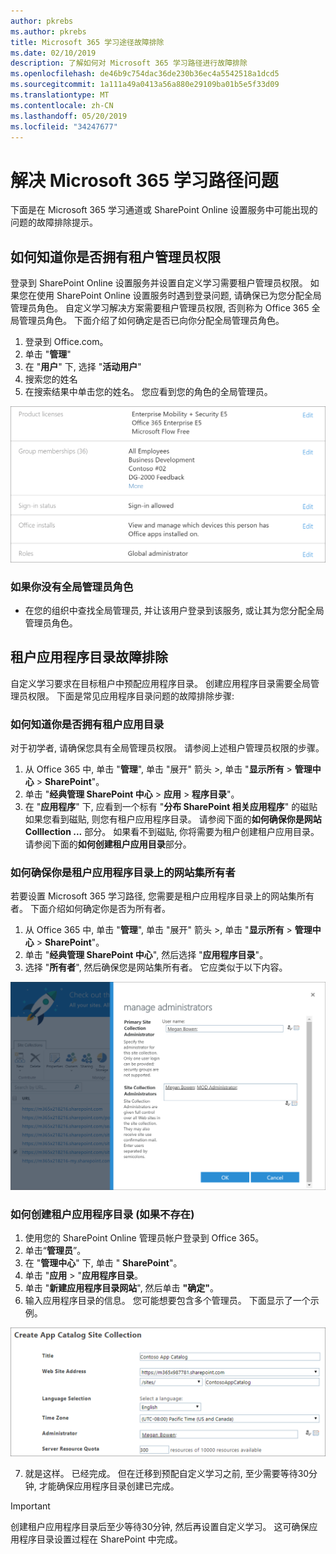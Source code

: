 ```yaml
---
author: pkrebs
ms.author: pkrebs
title: Microsoft 365 学习途径故障排除
ms.date: 02/10/2019
description: 了解如何对 Microsoft 365 学习路径进行故障排除
ms.openlocfilehash: de46b9c754dac36de230b36ec4a5542518a1dcd5
ms.sourcegitcommit: 1a111a49a0413a56a880e29109ba01b5e5f33d09
ms.translationtype: MT
ms.contentlocale: zh-CN
ms.lasthandoff: 05/20/2019
ms.locfileid: "34247677"
---
```

# <a name="troubleshoot-microsoft-365-learning-pathways"></a>解决 Microsoft 365 学习路径问题

下面是在 Microsoft 365 学习通道或 SharePoint Online 设置服务中可能出现的问题的故障排除提示。

## <a name="how-to-know-if-you-have-tenant-admin-permissions"></a>如何知道你是否拥有租户管理员权限

登录到 SharePoint Online 设置服务并设置自定义学习需要租户管理员权限。 如果您在使用 SharePoint Online 设置服务时遇到登录问题, 请确保已为您分配全局管理员角色。 自定义学习解决方案需要租户管理员权限, 否则称为 Office 365 全局管理员角色。 下面介绍了如何确定是否已向你分配全局管理员角色。

1.  登录到 Office.com。
2.  单击 "**管理**"
3.  在 "**用户**" 下, 选择 "**活动用户**"
4.  搜索您的姓名
5.  在搜索结果中单击您的姓名。 您应看到您的角色的全局管理员。

![cg-globaladminrole](media/cg-globaladminrole.png)

### <a name="if-you-dont-have-the-global-administrator-role"></a>如果你没有全局管理员角色
- 在您的组织中查找全局管理员, 并让该用户登录到该服务, 或让其为您分配全局管理员角色。

## <a name="tenant-app-catalog-troubleshooting"></a>租户应用程序目录故障排除
自定义学习要求在目标租户中预配应用程序目录。 创建应用程序目录需要全局管理员权限。 下面是常见应用程序目录问题的故障排除步骤:

### <a name="how-to-know-if-you-have-a-tenant-app-catalog"></a>如何知道你是否拥有租户应用目录 
对于初学者, 请确保您具有全局管理员权限。 请参阅上述租户管理员权限的步骤。

1. 从 Office 365 中, 单击 "**管理**", 单击 "展开" 箭头 >, 单击 "**显示所有** > **管理中心** > **SharePoint**"。
2. 单击 "**经典管理 SharePoint 中心** > **应用** > **程序目录**"。
3. 在 "**应用程序**" 下, 应看到一个标有 "**分布 SharePoint 相关应用程序**" 的磁贴 如果您看到磁贴, 则您有租户应用程序目录。 请参阅下面的**如何确保你是网站 Colllection ...** 部分。 如果看不到磁贴, 你将需要为租户创建租户应用目录。 请参阅下面的**如何创建租户应用目录**部分。

### <a name="how-to-ensure-you-are-a-site-collection-owner-on-the-tenant-app-catalog"></a>如何确保你是租户应用程序目录上的网站集所有者 
若要设置 Microsoft 365 学习路径, 您需要是租户应用程序目录上的网站集所有者。 下面介绍如何确定你是否为所有者。

1. 从 Office 365 中, 单击 "**管理**", 单击 "展开" 箭头 >, 单击 "**显示所有** > **管理中心** > **SharePoint**"。
2. 单击 "**经典管理 SharePoint 中心**", 然后选择 "**应用程序目录**"。
3. 选择 "**所有者**", 然后确保您是网站集所有者。 它应类似于以下内容。
 
![cg-sitecollectionowner](media/cg-sitecollectionowner.png)

### <a name="how-to-create-a-tenant-app-catalog-if-one-doesnt-exists"></a>如何创建租户应用程序目录 (如果不存在) 
1. 使用您的 SharePoint Online 管理员帐户登录到 Office 365。
2. 单击“**管理员**”。
3. 在 "**管理中心**" 下, 单击 " **SharePoint**"。 
4. 单击 "**应用** > "**应用程序目录**。
5. 单击 "**新建应用程序目录网站**", 然后单击 **"确定"**。 
6.  输入应用程序目录的信息。 您可能想要包含多个管理员。 下面显示了一个示例。  

![cg-appcatalogfinish](media/cg-appcatalogfinish.png)

7.  就是这样。 已经完成。 但在迁移到预配自定义学习之前, 至少需要等待30分钟, 才能确保应用程序目录创建已完成。 

> [!IMPORTANT]
> 创建租户应用程序目录后至少等待30分钟, 然后再设置自定义学习。 这可确保应用程序目录设置过程在 SharePoint 中完成。 